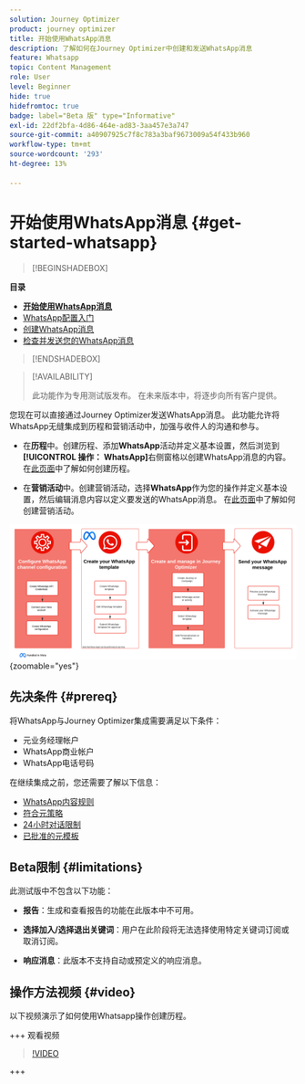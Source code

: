 ```yaml
---
solution: Journey Optimizer
product: journey optimizer
title: 开始使用WhatsApp消息
description: 了解如何在Journey Optimizer中创建和发送WhatsApp消息
feature: Whatsapp
topic: Content Management
role: User
level: Beginner
hide: true
hidefromtoc: true
badge: label="Beta 版" type="Informative"
exl-id: 22df2bfa-4d86-464e-ad83-3aa457e3a747
source-git-commit: a40907925c7f8c783a3baf9673009a54f433b960
workflow-type: tm+mt
source-wordcount: '293'
ht-degree: 13%

---
```


# 开始使用WhatsApp消息 {#get-started-whatsapp}

>[!BEGINSHADEBOX]

**目录**

* **[开始使用WhatsApp消息](get-started-whatsapp.md)**
* [WhatsApp配置入门](whatsapp-configuration.md)
* [创建WhatsApp消息](create-whatsapp.md)
* [检查并发送您的WhatsApp消息](send-whatsapp.md)

>[!ENDSHADEBOX]

>[!AVAILABILITY]
>
>此功能作为专用测试版发布。 在未来版本中，将逐步向所有客户提供。

您现在可以直接通过Journey Optimizer发送WhatsApp消息。 此功能允许将WhatsApp无缝集成到历程和营销活动中，加强与收件人的沟通和参与。

* 在&#x200B;**历程**&#x200B;中。创建历程、添加&#x200B;**WhatsApp**&#x200B;活动并定义基本设置，然后浏览到&#x200B;**[!UICONTROL 操作： WhatsApp]**&#x200B;右侧窗格以创建WhatsApp消息的内容。 在[此页面](../building-journeys/journey-gs.md)中了解如何创建历程。

* 在&#x200B;**营销活动**&#x200B;中。创建营销活动，选择&#x200B;**WhatsApp**&#x200B;作为您的操作并定义基本设置，然后编辑消息内容以定义要发送的WhatsApp消息。 在[此页面](../campaigns/create-campaign.md#configure)中了解如何创建营销活动。

![](assets/do-not-localize/whatsapp-beta.png){zoomable="yes"}

## 先决条件 {#prereq}

将WhatsApp与Journey Optimizer集成需要满足以下条件：

* 元业务经理帐户
* WhatsApp商业帐户
* WhatsApp电话号码

在继续集成之前，您还需要了解以下信息：

* [WhatsApp内容规则](https://www.whatsapp.com/legal/messaging-guidelines)
* [符合元策略](https://www.whatsapp.com/legal)
* [24小时对话限制](https://developers.facebook.com/docs/whatsapp/messaging-limits/)
* [已批准的元模板](https://developers.facebook.com/docs/whatsapp/message-templates/guidelines/)

## Beta限制 {#limitations}

此测试版中不包含以下功能：

* **报告**：生成和查看报告的功能在此版本中不可用。

* **选择加入/选择退出关键词**：用户在此阶段将无法选择使用特定关键词订阅或取消订阅。

* **响应消息**：此版本不支持自动或预定义的响应消息。

## 操作方法视频 {#video}

以下视频演示了如何使用Whatsapp操作创建历程。

+++ 观看视频

>[!VIDEO](https://video.tv.adobe.com/v/3451621?learn=on)

+++
